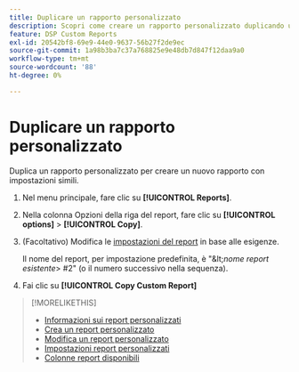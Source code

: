 ```yaml
---
title: Duplicare un rapporto personalizzato
description: Scopri come creare un rapporto personalizzato duplicando un rapporto esistente.
feature: DSP Custom Reports
exl-id: 20542bf8-69e9-44e0-9637-56b27f2de9ec
source-git-commit: 1a98b3ba7c37a768825e9e48db7d847f12daa9a0
workflow-type: tm+mt
source-wordcount: '88'
ht-degree: 0%

---
```


# Duplicare un rapporto personalizzato

Duplica un rapporto personalizzato per creare un nuovo rapporto con impostazioni simili.

1. Nel menu principale, fare clic su **[!UICONTROL Reports]**.

1. Nella colonna Opzioni della riga del report, fare clic su **[!UICONTROL options]** > **[!UICONTROL Copy]**.

1. (Facoltativo) Modifica le [impostazioni del report](/help/dsp/reports/report-settings.md) in base alle esigenze.

   Il nome del report, per impostazione predefinita, è &quot;\&lt;*nome report esistente*\> \#2&quot; (o il numero successivo nella sequenza).

1. Fai clic su **[!UICONTROL Copy Custom Report]**

>[!MORELIKETHIS]
>
>* [Informazioni sui report personalizzati](/help/dsp/reports/report-about.md)
>* [Crea un report personalizzato](/help/dsp/reports/report-create.md)
>* [Modifica un report personalizzato](/help/dsp/reports/report-edit.md)
>* [Impostazioni report personalizzati](/help/dsp/reports/report-settings.md)
>* [Colonne report disponibili](/help/dsp/reports/report-columns.md)
